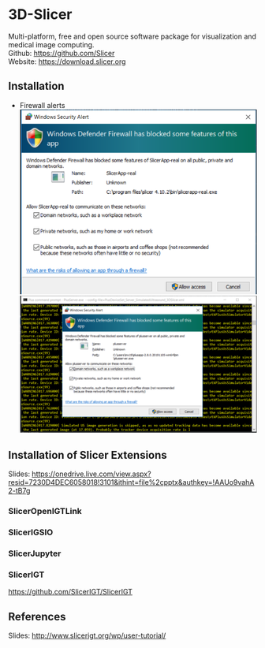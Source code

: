 # 3D-Slicer
Multi-platform, free and open source software package for 
visualization and medical image computing.  
Github: https://github.com/Slicer  
Website: https://download.slicer.org   

## Installation
* Firewall alerts 
![f](figures/firewall-networks-b-3d-slicer.PNG)
![f](figures/firewall-networks-a-3d-slicer.PNG)
## Installation of Slicer Extensions
Slides: https://onedrive.live.com/view.aspx?resid=7230D4DEC6058018!3101&ithint=file%2cpptx&authkey=!AAUo9vahA2-tB7g
### SlicerOpenIGTLink
### SlicerIGSIO
### SlicerJupyter
### SlicerIGT
https://github.com/SlicerIGT/SlicerIGT

## References
Slides: http://www.slicerigt.org/wp/user-tutorial/ 



